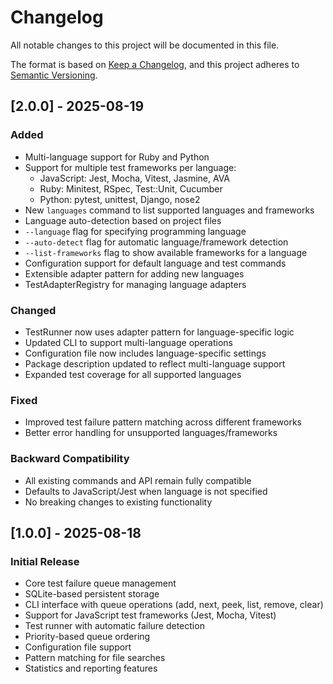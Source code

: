 # Changelog

All notable changes to this project will be documented in this file.

The format is based on [Keep a Changelog](https://keepachangelog.com/en/1.0.0/),
and this project adheres to [Semantic Versioning](https://semver.org/spec/v2.0.0.html).

## [2.0.0] - 2025-08-19

### Added
- Multi-language support for Ruby and Python
- Support for multiple test frameworks per language:
  - JavaScript: Jest, Mocha, Vitest, Jasmine, AVA
  - Ruby: Minitest, RSpec, Test::Unit, Cucumber
  - Python: pytest, unittest, Django, nose2
- New `languages` command to list supported languages and frameworks
- Language auto-detection based on project files
- `--language` flag for specifying programming language
- `--auto-detect` flag for automatic language/framework detection
- `--list-frameworks` flag to show available frameworks for a language
- Configuration support for default language and test commands
- Extensible adapter pattern for adding new languages
- TestAdapterRegistry for managing language adapters

### Changed
- TestRunner now uses adapter pattern for language-specific logic
- Updated CLI to support multi-language operations
- Configuration file now includes language-specific settings
- Package description updated to reflect multi-language support
- Expanded test coverage for all supported languages

### Fixed
- Improved test failure pattern matching across different frameworks
- Better error handling for unsupported languages/frameworks

### Backward Compatibility
- All existing commands and API remain fully compatible
- Defaults to JavaScript/Jest when language is not specified
- No breaking changes to existing functionality

## [1.0.0] - 2025-08-18

### Initial Release
- Core test failure queue management
- SQLite-based persistent storage
- CLI interface with queue operations (add, next, peek, list, remove, clear)
- Support for JavaScript test frameworks (Jest, Mocha, Vitest)
- Test runner with automatic failure detection
- Priority-based queue ordering
- Configuration file support
- Pattern matching for file searches
- Statistics and reporting features